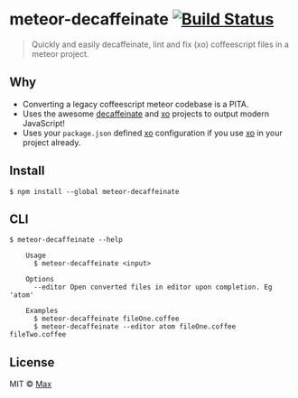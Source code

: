 # meteor-decaffeinate [![Build Status](https://travis-ci.org/maxfi/meteor-decaffeinate.svg?branch=master)](https://travis-ci.org/maxfi/meteor-decaffeinate)

> Quickly and easily decaffeinate, lint and fix (xo) coffeescript files in a meteor project.

## Why

- Converting a legacy coffeescript meteor codebase is a PITA.
- Uses the awesome [decaffeinate](https://github.com/decaffeinate/decaffeinate) and [xo](https://github.com/xojs/xo) projects to output modern JavaScript!
- Uses your `package.json` defined [xo](https://github.com/xojs/xo) configuration if you use [xo](https://github.com/xojs/xo) in your project already.

## Install

```
$ npm install --global meteor-decaffeinate
```

## CLI

```
$ meteor-decaffeinate --help

	Usage
	  $ meteor-decaffeinate <input>
	
	Options
	  --editor Open converted files in editor upon completion. Eg 'atom'
	
	Examples
	  $ meteor-decaffeinate fileOne.coffee
	  $ meteor-decaffeinate --editor atom fileOne.coffee fileTwo.coffee
```

## License

MIT © [Max](https://github.com/maxfi)

